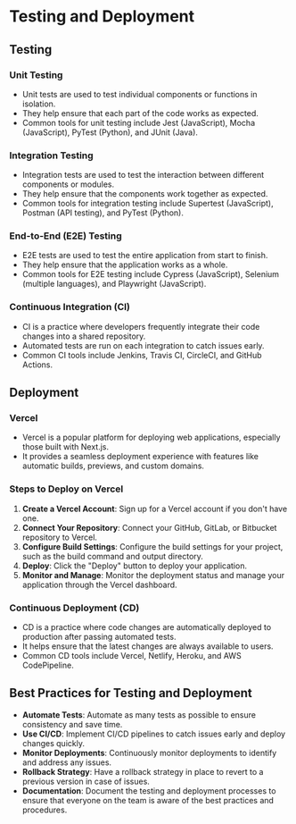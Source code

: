 # Testing and Deployment

## Testing

### Unit Testing
- Unit tests are used to test individual components or functions in isolation.
- They help ensure that each part of the code works as expected.
- Common tools for unit testing include Jest (JavaScript), Mocha (JavaScript), PyTest (Python), and JUnit (Java).

### Integration Testing
- Integration tests are used to test the interaction between different components or modules.
- They help ensure that the components work together as expected.
- Common tools for integration testing include Supertest (JavaScript), Postman (API testing), and PyTest (Python).

### End-to-End (E2E) Testing
- E2E tests are used to test the entire application from start to finish.
- They help ensure that the application works as a whole.
- Common tools for E2E testing include Cypress (JavaScript), Selenium (multiple languages), and Playwright (JavaScript).

### Continuous Integration (CI)
- CI is a practice where developers frequently integrate their code changes into a shared repository.
- Automated tests are run on each integration to catch issues early.
- Common CI tools include Jenkins, Travis CI, CircleCI, and GitHub Actions.

## Deployment

### Vercel
- Vercel is a popular platform for deploying web applications, especially those built with Next.js.
- It provides a seamless deployment experience with features like automatic builds, previews, and custom domains.

### Steps to Deploy on Vercel
1. **Create a Vercel Account**: Sign up for a Vercel account if you don't have one.
2. **Connect Your Repository**: Connect your GitHub, GitLab, or Bitbucket repository to Vercel.
3. **Configure Build Settings**: Configure the build settings for your project, such as the build command and output directory.
4. **Deploy**: Click the "Deploy" button to deploy your application.
5. **Monitor and Manage**: Monitor the deployment status and manage your application through the Vercel dashboard.

### Continuous Deployment (CD)
- CD is a practice where code changes are automatically deployed to production after passing automated tests.
- It helps ensure that the latest changes are always available to users.
- Common CD tools include Vercel, Netlify, Heroku, and AWS CodePipeline.

## Best Practices for Testing and Deployment
- **Automate Tests**: Automate as many tests as possible to ensure consistency and save time.
- **Use CI/CD**: Implement CI/CD pipelines to catch issues early and deploy changes quickly.
- **Monitor Deployments**: Continuously monitor deployments to identify and address any issues.
- **Rollback Strategy**: Have a rollback strategy in place to revert to a previous version in case of issues.
- **Documentation**: Document the testing and deployment processes to ensure that everyone on the team is aware of the best practices and procedures.
